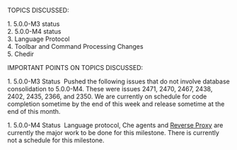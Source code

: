 TOPICS DISCUSSED:

​1. 5.0.0-M3 status  
2. 5.0.0-M4 status  
3. Language Protocol  
4. Toolbar and Command Processing Changes  
5. Chedir  

IMPORTANT POINTS ON TOPICS DISCUSSED:

​1. 5.0.0-M3 Status ​
Pushed the following issues that do not involve database consolidation to 5.0.0-M4. These were issues 2471, 2470, 2467, 2438, 2402, 2435, 2366, and 2350. We are currently on schedule for code completion sometime by the end of this week and release sometime at the end of this month.

​1. 5.0.0-M4 Status ​
Language protocol, Che agents and [Reverse Proxy](https://github.com/eclipse/che/pull/2004) are currently the major work to be done for this milestone. There is currently not a schedule for this milestone.





​